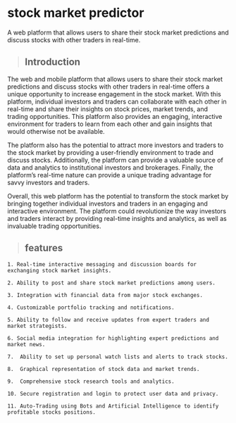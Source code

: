# stock market predictor
A web platform that allows users to share their stock market predictions and discuss stocks with other traders in real-time.

> ## Introduction

The web and mobile platform that allows users to share their stock market predictions and discuss stocks with other traders in real-time offers a unique opportunity to increase engagement in the stock market. With this platform, individual investors and traders can collaborate with each other in real-time and share their insights on stock prices, market trends, and trading opportunities. This platform also provides an engaging, interactive environment for traders to learn from each other and gain insights that would otherwise not be available.

The platform also has the potential to attract more investors and traders to the stock market by providing a user-friendly environment to trade and discuss stocks. Additionally, the platform can provide a valuable source of data and analytics to institutional investors and brokerages. Finally, the platform’s real-time nature can provide a unique trading advantage for savvy investors and traders.

Overall, this web platform has the potential to transform the stock market by bringing together individual investors and traders in an engaging and interactive environment. The platform could revolutionize the way investors and traders interact by providing real-time insights and analytics, as well as invaluable trading opportunities.

> ## features

    1. Real-time interactive messaging and discussion boards for exchanging stock market insights.
   
    2. Ability to post and share stock market predictions among users.
   
    3. Integration with financial data from major stock exchanges.
   
    4. Customizable portfolio tracking and notifications.
   
    5. Ability to follow and receive updates from expert traders and market strategists.
   
    6. Social media integration for highlighting expert predictions and market news.
    
    7.  Ability to set up personal watch lists and alerts to track stocks.
   
    8.  Graphical representation of stock data and market trends.
     
    9.  Comprehensive stock research tools and analytics.
    
    10. Secure registration and login to protect user data and privacy.
   
    11. Auto-Trading using Bots and Artificial Intelligence to identify profitable stocks positions.
